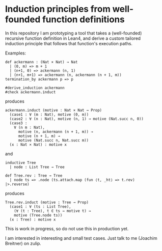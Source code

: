 Induction principles from well-founded function definitions
===========================================================

In this repository I am prototyping a tool that takes a (well-founded)
recursive function definition in Lean4, and derive a custom tailored induction
principle that follows that function's execution paths.

Examples:

```lean
def ackermann : (Nat × Nat) → Nat
  | (0, m) => m + 1
  | (n+1, 0) => ackermann (n, 1)
  | (n+1, m+1) => ackermann (n, ackermann (n + 1, m))
termination_by ackermann p => p

#derive_induction ackermann
#check ackermann.induct
```
produces
```lean
ackermann.induct (motive : Nat × Nat → Prop)
  (case1 : ∀ (m : Nat), motive (0, m))
  (case2 : ∀ (n : Nat), motive (n, 1) → motive (Nat.succ n, 0))
  (case3 :
    ∀ (n m : Nat),
      motive (n, ackermann (n + 1, m)) →
      motive (n + 1, m) →
      motive (Nat.succ n, Nat.succ m))
  (x : Nat × Nat) : motive x
```
and
```lean
inductive Tree
  | node : List Tree → Tree

def Tree.rev : Tree → Tree
  | node ts => .node (ts.attach.map (fun ⟨t, _ht⟩ => t.rev) |>.reverse)
```
produces
```lean
Tree.rev.induct (motive : Tree → Prop)
  (case1 : ∀ (ts : List Tree),
    (∀ (t : Tree), t ∈ ts → motive t) →
    motive (Tree.node ts))
  (x : Tree) : motive x
```

This is work in progress, so do not use this in production yet.

I am interested in interesting and small test cases. Just talk to me (Joachim Breitner) on zulip.